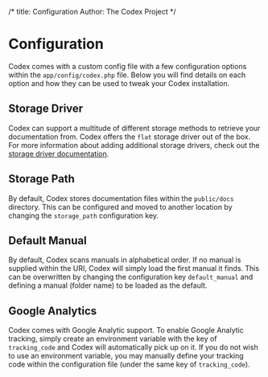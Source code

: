 /*
title:  Configuration
Author: The Codex Project
*/

# Configuration

Codex comes with a custom config file with a few configuration options within the `app/config/codex.php` file. Below you will find details on each option and how they can be used to tweak your Codex installation.

## Storage Driver
Codex can support a multitude of different storage methods to retrieve your documentation from. Codex offers the `flat` storage driver out of the box. For more information about adding additional storage drivers, check out the [storage driver documentation](../learning-more/storage-drivers.md).

## Storage Path
By default, Codex stores documentation files within the `public/docs` directory. This can be configured and moved to another location by changing the `storage_path` configuration key.

## Default Manual
By default, Codex scans manuals in alphabetical order. If no manual is supplied within the URI, Codex will simply load the first manual it finds. This can be overwritten by changing the configuration key `default_manual` and defining a manual (folder name) to be loaded as the default.

## Google Analytics
Codex comes with Google Analytic support. To enable Google Analytic tracking, simply create an environment variable with the key of `tracking_code` and Codex will automatically pick up on it. If you do not wish to use an environment variable, you may manually define your tracking code within the configuration file (under the same key of `tracking_code`).
